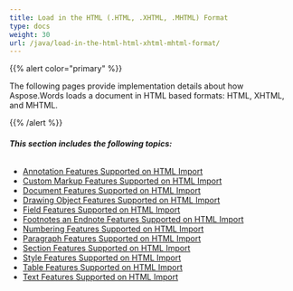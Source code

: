 ```yaml
---
title: Load in the HTML (.HTML, .XHTML, .MHTML) Format
type: docs
weight: 30
url: /java/load-in-the-html-html-xhtml-mhtml-format/
---
```


{{% alert color="primary" %}} 

The following pages provide implementation details about how Aspose.Words loads a document in HTML based formats: HTML, XHTML, and MHTML.

{{% /alert %}} 
###### **This section includes the following topics:** 
- [Annotation Features Supported on HTML Import](/words/java/annotation-features-supported-on-html-import-html/)
- [Custom Markup Features Supported on HTML Import](/words/java/custom-markup-features-supported-on-html-import-html/)
- [Document Features Supported on HTML Import](/words/java/document-features-supported-on-html-import-html/)
- [Drawing Object Features Supported on HTML Import](/words/java/drawing-object-features-supported-on-html-import-html/)
- [Field Features Supported on HTML Import](/words/java/field-features-supported-on-html-import-html/)
- [Footnotes an Endnote Features Supported on HTML Import](/words/java/footnotes-an-endnote-features-supported-on-html-import-html/)
- [Numbering Features Supported on HTML Import](/words/java/numbering-features-supported-on-html-import-html/)
- [Paragraph Features Supported on HTML Import](/words/java/paragraph-features-supported-on-html-import-html/)
- [Section Features Supported on HTML Import](/words/java/section-features-supported-on-html-import-html/)
- [Style Features Supported on HTML Import](/words/java/style-features-supported-on-html-import-html/)
- [Table Features Supported on HTML Import](/words/java/table-features-supported-on-html-import-html/)
- [Text Features Supported on HTML Import](/words/java/text-features-supported-on-html-import-html/)
